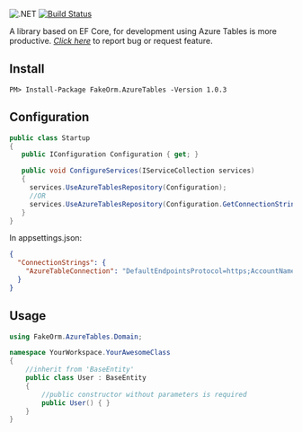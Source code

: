 ![.NET](https://github.com/matheusvelloso/fakeorm/workflows/.NET/badge.svg) [![Build Status](https://unboxitrepositorios.visualstudio.com/FakeORM/_apis/build/status/matheusvelloso.fakeorm?branchName=master)](https://unboxitrepositorios.visualstudio.com/FakeORM/_build/latest?definitionId=5&branchName=master)

A library based on EF Core, for development using Azure Tables is more productive. [*Click here*](https://github.com/matheusvelloso/fakeorm/issues) to report bug or request feature.

## Install

	PM> Install-Package FakeOrm.AzureTables -Version 1.0.3
## Configuration

```cs
public class Startup
{
   public IConfiguration Configuration { get; }

   public void ConfigureServices(IServiceCollection services)
   {
     services.UseAzureTablesRepository(Configuration);
     //OR
     services.UseAzureTablesRepository(Configuration.GetConnectionString("AzureTableConnection"));
   }
}
```

In appsettings.json:

```json
{
  "ConnectionStrings": {
    "AzureTableConnection": "DefaultEndpointsProtocol=https;AccountName=**************;AccountKey=*********;EndpointSuffix=core.windows.net"
  }
}

```

## Usage

```csharp
using FakeOrm.AzureTables.Domain;

namespace YourWorkspace.YourAwesomeClass
{
    //inherit from 'BaseEntity'
    public class User : BaseEntity
    {
    	//public constructor without parameters is required
        public User() { }
    }
}
```
